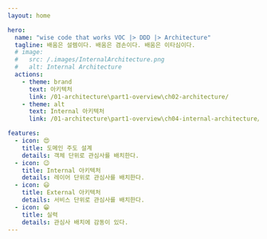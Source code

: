 ```yaml
---
layout: home

hero:
  name: "wise code that works VOC |> DDD |> Architecture"
  tagline: 배움은 설렘이다. 배움은 겸손이다. 배움은 이타심이다.
  # image:
  #   src: /.images/InternalArchitecture.png
  #   alt: Internal Architecture
  actions:
    - theme: brand
      text: 아키텍처
      link: /01-architecture\part1-overview\ch02-architecture/
    - theme: alt
      text: Internal 아키텍처
      link: /01-architecture\part1-overview\ch04-internal-architecture/

features:
  - icon: 😍
    title: 도메인 주도 설계
    details: 객체 단위로 관심사를 배치한다.
  - icon: 😉
    title: Internal 아키텍처
    details: 레이어 단위로 관심사를 배치한다.
  - icon: 😃
    title: External 아키텍처
    details: 서비스 단위로 관심사를 배치한다.
  - icon: 😁
    title: 실력
    details: 관심사 배치에 감동이 있다.
---
```


